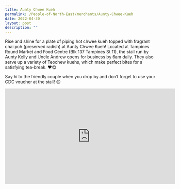 ```yaml
---
title: Aunty Chwee Kueh
permalink: /People-of-North-East/merchants/Aunty-Chwee-Kueh
date: 2022-04-30
layout: post
description: ""
---
```


Rise and shine for a plate of piping hot chwee kueh topped with fragrant chai poh (preserved radish) at Aunty Chwee Kueh! Located at Tampines Round Market and Food Centre (Blk 137 Tampines St 11), the stall run by Aunty Kelly and Uncle Andrew opens for business by 6am daily. They also serve up a variety of Teochew kuehs, which make perfect bites for a satisfying tea-break. ❤️😋

Say hi to the friendly couple when you drop by and don’t forget to use your CDC voucher at the stall! 😉

<iframe src="https://www.facebook.com/plugins/video.php?height=314&href=https%3A%2F%2Fwww.facebook.com%2FNECDC%2Fvideos%2F681810546234150%2F&show_text=false&width=560&t=0" width="560" height="314" style="border:none;overflow:hidden" scrolling="no" frameborder="0" allowfullscreen="true" allow="autoplay; clipboard-write; encrypted-media; picture-in-picture; web-share" allowFullScreen="true"></iframe>